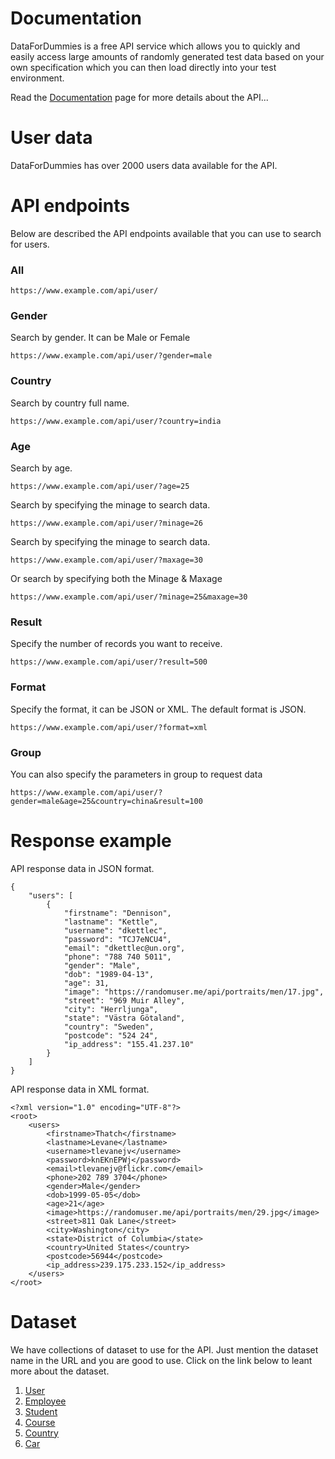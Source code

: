 # Documentation

DataForDummies is a free API service which allows you to quickly and easily access large amounts of randomly generated test data based on your own specification which you can then load directly into your test environment.

Read the [Documentation](./) page for more details about the API...

# User data

DataForDummies has over 2000 users data available for the API.

# API endpoints

Below are described the API endpoints available that you can use to search for users.

### All

`https://www.example.com/api/user/`

### Gender

Search by gender. It can be Male or Female

`https://www.example.com/api/user/?gender=male`

### Country

Search by country full name.

`https://www.example.com/api/user/?country=india`

### Age

Search by age.

`https://www.example.com/api/user/?age=25`

Search by specifying the minage to search data.

`https://www.example.com/api/user/?minage=26`

Search by specifying the minage to search data.

`https://www.example.com/api/user/?maxage=30`

Or search by specifying both the Minage & Maxage

`https://www.example.com/api/user/?minage=25&maxage=30`

### Result

Specify the number of records you want to receive.

`https://www.example.com/api/user/?result=500`

### Format

Specify the format, it can be JSON or XML. The default format is JSON.

`https://www.example.com/api/user/?format=xml`

### Group

You can also specify the parameters in group to request data

`https://www.example.com/api/user/?gender=male&age=25&country=china&result=100`

# Response example

API response data in JSON format.

```
{
    "users": [
        {
            "firstname": "Dennison",
            "lastname": "Kettle",
            "username": "dkettlec",
            "password": "TCJ7eNCU4",
            "email": "dkettlec@un.org",
            "phone": "788 740 5011",
            "gender": "Male",
            "dob": "1989-04-13",
            "age": 31,
            "image": "https://randomuser.me/api/portraits/men/17.jpg",
            "street": "969 Muir Alley",
            "city": "Herrljunga",
            "state": "Västra Götaland",
            "country": "Sweden",
            "postcode": "524 24",
            "ip_address": "155.41.237.10"
        }
    ]
}
```

API response data in XML format.

```
<?xml version="1.0" encoding="UTF-8"?>
<root>
    <users>
        <firstname>Thatch</firstname>
        <lastname>Levane</lastname>
        <username>tlevanejv</username>
        <password>knEKnEPWj</password>
        <email>tlevanejv@flickr.com</email>
        <phone>202 789 3704</phone>
        <gender>Male</gender>
        <dob>1999-05-05</dob>
        <age>21</age>
        <image>https://randomuser.me/api/portraits/men/29.jpg</image>
        <street>811 Oak Lane</street>
        <city>Washington</city>
        <state>District of Columbia</state>
        <country>United States</country>
        <postcode>56944</postcode>
        <ip_address>239.175.233.152</ip_address>
    </users>
</root>
```

# Dataset

We have collections of dataset to use for the API. Just mention the dataset name in the URL and you are good to use. Click on the link below to leant more about the dataset.

1. [User](user)
2. [Employee](employee)
3. [Student](student)
4. [Course](course)
5. [Country](country)
6. [Car](car)
